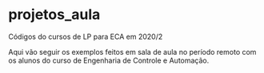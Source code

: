 # projetos_aula
Códigos do cursos de LP para ECA em 2020/2

Aqui vão seguir os exemplos feitos em sala de aula no período remoto com os alunos do curso de Engenharia de Controle e Automação.
